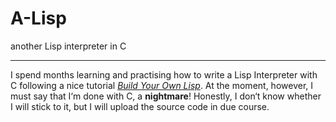 # A-Lisp

another Lisp interpreter in C

---

I spend months learning and practising how to write a Lisp Interpreter with C following a nice tutorial [*Build Your Own Lisp*](https://buildyourownlisp.com/). At the moment, however, I must say that I‘m done with C, a **nightmare**! Honestly, I don‘t know whether I will stick to it, but I will upload the source code in due course.
